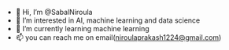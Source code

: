 - 👋 Hi, I’m @SabalNiroula
- 👀 I’m interested in AI, machine learning and data science
- 🌱 I’m currently learning machine learning
- 📫 you can reach me on email(niroulaprakash1224@gmail.com)

<!---
SabalNiroula/SabalNiroula is a ✨ special ✨ repository because its `README.md` (this file) appears on your GitHub profile.
You can click the Preview link to take a look at your changes.
--->
